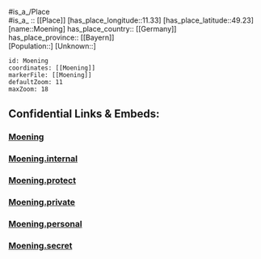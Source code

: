 ﻿---
location: [49.23,11.33] 
mapzoom: [7,12] 
mapmarker: city 
type: City
tags:
- geo/City


SpocWebEntityId: 32698
isDeleted: false
confidential: public

---
#is_a_/Place  
#is_a_ :: [[Place]] 
[has_place_longitude::11.33] 
[has_place_latitude::49.23] 
[name::Moening] 
has_place_country:: [[Germany]]  
has_place_province:: [[Bayern]]  
[Population::] 
[Unknown::] 


```leaflet
id: Moening
coordinates: [[Moening]] 
markerFile: [[Moening]] 
defaultZoom: 11 
maxZoom: 18
```


## Confidential Links & Embeds: 

### [Moening](/_public/Earth/Continent/Europe/Europe~Central/Germany/Germany~West/Bayern/counties~Bayern/Neumarkt~Oberpfalz/cities~Neumarkt~OPf/Freystadt/City/Moening.md) 

### [Moening.internal](/_internal/Earth/Continent/Europe/Europe~Central/Germany/Germany~West/Bayern/counties~Bayern/Neumarkt~Oberpfalz/cities~Neumarkt~OPf/Freystadt/City/Moening.internal.md) 

### [Moening.protect](/_protect/Earth/Continent/Europe/Europe~Central/Germany/Germany~West/Bayern/counties~Bayern/Neumarkt~Oberpfalz/cities~Neumarkt~OPf/Freystadt/City/Moening.protect.md) 

### [Moening.private](/_private/Earth/Continent/Europe/Europe~Central/Germany/Germany~West/Bayern/counties~Bayern/Neumarkt~Oberpfalz/cities~Neumarkt~OPf/Freystadt/City/Moening.private.md) 

### [Moening.personal](/_personal/Earth/Continent/Europe/Europe~Central/Germany/Germany~West/Bayern/counties~Bayern/Neumarkt~Oberpfalz/cities~Neumarkt~OPf/Freystadt/City/Moening.personal.md) 

### [Moening.secret](/_secret/Earth/Continent/Europe/Europe~Central/Germany/Germany~West/Bayern/counties~Bayern/Neumarkt~Oberpfalz/cities~Neumarkt~OPf/Freystadt/City/Moening.secret.md) 
